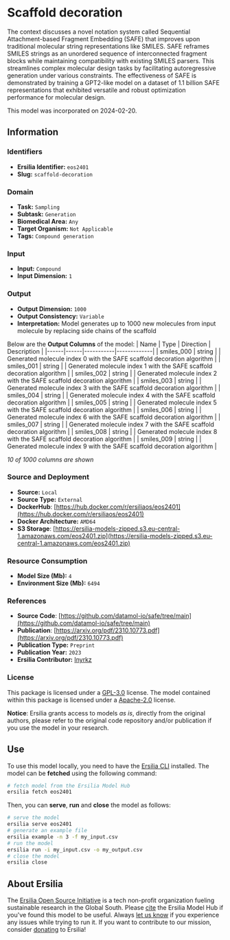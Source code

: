 # Scaffold decoration

The context discusses a novel notation system called Sequential Attachment-based Fragment Embedding (SAFE) that improves upon traditional molecular string representations like SMILES. SAFE reframes SMILES strings as an unordered sequence of interconnected fragment blocks while maintaining compatibility with existing SMILES parsers. This streamlines complex molecular design tasks by facilitating autoregressive generation under various constraints. The effectiveness of SAFE is demonstrated by training a GPT2-like model on a dataset of 1.1 billion SAFE representations that exhibited versatile and robust optimization performance for molecular design.

This model was incorporated on 2024-02-20.

## Information
### Identifiers
- **Ersilia Identifier:** `eos2401`
- **Slug:** `scaffold-decoration`

### Domain
- **Task:** `Sampling`
- **Subtask:** `Generation`
- **Biomedical Area:** `Any`
- **Target Organism:** `Not Applicable`
- **Tags:** `Compound generation`

### Input
- **Input:** `Compound`
- **Input Dimension:** `1`

### Output
- **Output Dimension:** `1000`
- **Output Consistency:** `Variable`
- **Interpretation:** Model generates up to 1000 new molecules from input molecule by replacing side chains of the scaffold

Below are the **Output Columns** of the model:
| Name | Type | Direction | Description |
|------|------|-----------|-------------|
| smiles_000 | string |  | Generated molecule index 0 with the SAFE scaffold decoration algorithm |
| smiles_001 | string |  | Generated molecule index 1 with the SAFE scaffold decoration algorithm |
| smiles_002 | string |  | Generated molecule index 2 with the SAFE scaffold decoration algorithm |
| smiles_003 | string |  | Generated molecule index 3 with the SAFE scaffold decoration algorithm |
| smiles_004 | string |  | Generated molecule index 4 with the SAFE scaffold decoration algorithm |
| smiles_005 | string |  | Generated molecule index 5 with the SAFE scaffold decoration algorithm |
| smiles_006 | string |  | Generated molecule index 6 with the SAFE scaffold decoration algorithm |
| smiles_007 | string |  | Generated molecule index 7 with the SAFE scaffold decoration algorithm |
| smiles_008 | string |  | Generated molecule index 8 with the SAFE scaffold decoration algorithm |
| smiles_009 | string |  | Generated molecule index 9 with the SAFE scaffold decoration algorithm |

_10 of 1000 columns are shown_
### Source and Deployment
- **Source:** `Local`
- **Source Type:** `External`
- **DockerHub**: [https://hub.docker.com/r/ersiliaos/eos2401](https://hub.docker.com/r/ersiliaos/eos2401)
- **Docker Architecture:** `AMD64`
- **S3 Storage**: [https://ersilia-models-zipped.s3.eu-central-1.amazonaws.com/eos2401.zip](https://ersilia-models-zipped.s3.eu-central-1.amazonaws.com/eos2401.zip)

### Resource Consumption
- **Model Size (Mb):** `4`
- **Environment Size (Mb):** `6494`


### References
- **Source Code**: [https://github.com/datamol-io/safe/tree/main](https://github.com/datamol-io/safe/tree/main)
- **Publication**: [https://arxiv.org/pdf/2310.10773.pdf](https://arxiv.org/pdf/2310.10773.pdf)
- **Publication Type:** `Preprint`
- **Publication Year:** `2023`
- **Ersilia Contributor:** [Inyrkz](https://github.com/Inyrkz)

### License
This package is licensed under a [GPL-3.0](https://github.com/ersilia-os/ersilia/blob/master/LICENSE) license. The model contained within this package is licensed under a [Apache-2.0](LICENSE) license.

**Notice**: Ersilia grants access to models _as is_, directly from the original authors, please refer to the original code repository and/or publication if you use the model in your research.


## Use
To use this model locally, you need to have the [Ersilia CLI](https://github.com/ersilia-os/ersilia) installed.
The model can be **fetched** using the following command:
```bash
# fetch model from the Ersilia Model Hub
ersilia fetch eos2401
```
Then, you can **serve**, **run** and **close** the model as follows:
```bash
# serve the model
ersilia serve eos2401
# generate an example file
ersilia example -n 3 -f my_input.csv
# run the model
ersilia run -i my_input.csv -o my_output.csv
# close the model
ersilia close
```

## About Ersilia
The [Ersilia Open Source Initiative](https://ersilia.io) is a tech non-profit organization fueling sustainable research in the Global South.
Please [cite](https://github.com/ersilia-os/ersilia/blob/master/CITATION.cff) the Ersilia Model Hub if you've found this model to be useful. Always [let us know](https://github.com/ersilia-os/ersilia/issues) if you experience any issues while trying to run it.
If you want to contribute to our mission, consider [donating](https://www.ersilia.io/donate) to Ersilia!
